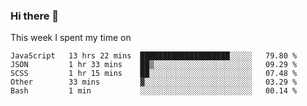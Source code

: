 ### Hi there 👋

<!--
**qiruohan/qiruohan** is a ✨ _special_ ✨ repository because its `README.md` (this file) appears on your GitHub profile.

Here are some ideas to get you started:

- 🔭 I’m currently working on ...
- 🌱 I’m currently learning ...
- 👯 I’m looking to collaborate on ...
- 🤔 I’m looking for help with ...
- 💬 Ask me about ...
- 📫 How to reach me: ...
- 😄 Pronouns: ...
- ⚡ Fun fact: ...
-->

This week I spent my time on 
<!--START_SECTION:waka-->
```text
JavaScript   13 hrs 22 mins  ████████████████████░░░░░   79.80 % 
JSON         1 hr 33 mins    ██▒░░░░░░░░░░░░░░░░░░░░░░   09.29 % 
SCSS         1 hr 15 mins    ██░░░░░░░░░░░░░░░░░░░░░░░   07.48 % 
Other        33 mins         ▓░░░░░░░░░░░░░░░░░░░░░░░░   03.29 % 
Bash         1 min           ░░░░░░░░░░░░░░░░░░░░░░░░░   00.14 % 
```
<!--END_SECTION:waka-->
